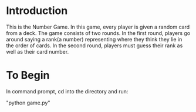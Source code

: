 Introduction
=========================================================
This is the Number Game. In this game, every player is
given a random card from a deck. The game consists of
two rounds. In the first round, players go around saying
a rank(a number) representing where they think they lie
in the order of cards. In the second round, players must
guess their rank as well as their card number.

To Begin
=========================================================
In command prompt, cd into the directory and run:

"python game.py"
